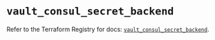 # `vault_consul_secret_backend`

Refer to the Terraform Registry for docs: [`vault_consul_secret_backend`](https://registry.terraform.io/providers/hashicorp/vault/4.1.0/docs/resources/consul_secret_backend).
